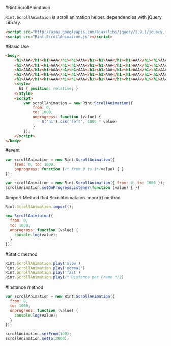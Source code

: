 #Rint.ScrollAnimtaion

`Rint.ScrollAnimtaion` is scroll animation helper. dependencies with jQuery Library.

```html
<script src="http://ajax.googleapis.com/ajax/libs/jquery/1.9.1/jquery.min.js"></script>
<script src="Rint.ScrollAnimation.js"></script>
```

#Basic Use
```html
<body>
    <h1>AAA</h1><h1>AAA</h1><h1>AAA</h1><h1>AAA</h1><h1>AAA</h1><h1>AAA</h1><h1>AAA</h1><h1>AAA</h1>
    <h1>AAA</h1><h1>AAA</h1><h1>AAA</h1><h1>AAA</h1><h1>AAA</h1><h1>AAA</h1><h1>AAA</h1><h1>AAA</h1>
    <h1>AAA</h1><h1>AAA</h1><h1>AAA</h1><h1>AAA</h1><h1>AAA</h1><h1>AAA</h1><h1>AAA</h1><h1>AAA</h1>
    <h1>AAA</h1><h1>AAA</h1><h1>AAA</h1><h1>AAA</h1><h1>AAA</h1><h1>AAA</h1><h1>AAA</h1><h1>AAA</h1>
    <h1>AAA</h1><h1>AAA</h1><h1>AAA</h1><h1>AAA</h1><h1>AAA</h1><h1>AAA</h1><h1>AAA</h1><h1>AAA</h1>
    <style>
      h1 { position: relative; }
    </style>
    <script>
        var scrollAnimation = new Rint.ScrollAnimation({
            from: 0,
            to: 1000,
            onprogress: function (value) {
                $('h1').css('left', 1000 * value)
            }
        });
    </script>
</body>
```

#event
```javascript
var scrollAnimation = new Rint.ScrollAnimation({
    from: 0, to: 1000,
    onprogress: function (/* from 0 to 1*/value) { }
});
```
```javascript
var scrollAnimation = new Rint.ScrollAnimation({ from: 0, to: 1000 });
scrollAnimation.setOnProgressListener(function (value) { })
```

#import Method
Rint.ScrollAnimataion.import() method

```javascript
Rint.ScrollAnimation.import();

new ScrollAnimtaion({
  from: 0,
  to: 1000,
  onprogress: function (value) {
    console.log(value);
  }
});
```

#Static method

```javascript
Rint.ScrollAnimation.play('slow')
Rint.ScrollAnimation.play('normal')
Rint.ScrollAnimation.play('fast')
Rint.ScrollAnimation.play(/* Distance per Frame */2)
```

#Instance method
```javascript
var scrollAnimation = new Rint.ScrollAnimation({
  from: 0,
  to: 1000,
  onprogress: function (value) {
    console.log(value);
  }
});

scrollAnimation.setFrom(100);
scrollAnimation.setTo(2000);
```
